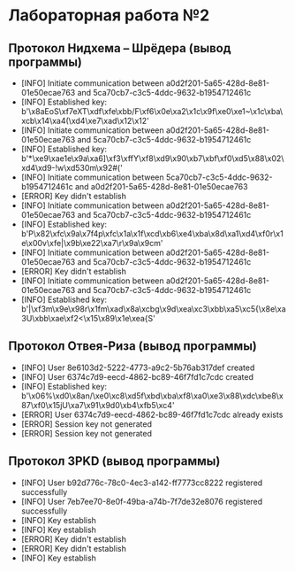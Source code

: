 # Лабораторная работа №2

## Протокол Нидхема – Шрёдера (вывод программы)
* [INFO] Initiate communication between a0d2f201-5a65-428d-8e81-01e50ecae763 and 5ca70cb7-c3c5-4ddc-9632-b1954712461c
* [INFO] Established key: b'\x8aEoS\xf7eXT\xdf\xfe\xbb/F\xf6\x0e\xa2\x1c\x9f\xe0\xe1~\x1c\xba\xcb\x14\xa4(\xd4\xe7\xad\x12\x12'
* [INFO] Initiate communication between a0d2f201-5a65-428d-8e81-01e50ecae763 and 5ca70cb7-c3c5-4ddc-9632-b1954712461c
* [INFO] Established key: b'*\xe9\xae1e\x9a\xa6]\xf3\xffY\xf8\xd9\x90\xb7\xbf\xf0\xd5\x88\x02\xd4\xd9-!w\xd530m\x92#('
* [INFO] Initiate communication between 5ca70cb7-c3c5-4ddc-9632-b1954712461c and a0d2f201-5a65-428d-8e81-01e50ecae763
* [ERROR] Key didn't establish
* [INFO] Initiate communication between a0d2f201-5a65-428d-8e81-01e50ecae763 and 5ca70cb7-c3c5-4ddc-9632-b1954712461c
* [INFO] Established key: b'P\x82\xfc\x9a\x7f4p\xfc\x1a\x1f\xcd\xb6\xe4\xba\x8d\xa1\xd4\xf0r\x1e\x00v\xfe|\x9b\xe22\xa7\r\x9a\x9cm'
* [INFO] Initiate communication between a0d2f201-5a65-428d-8e81-01e50ecae763 and 5ca70cb7-c3c5-4ddc-9632-b1954712461c
* [ERROR] Key didn't establish
* [INFO] Initiate communication between a0d2f201-5a65-428d-8e81-01e50ecae763 and 5ca70cb7-c3c5-4ddc-9632-b1954712461c
* [INFO] Established key: b'|\xf3m\x9e\x98r\x1fm\xad\x8a\xcbg\x9d\xea\xc3\xbb\xa5\xc5{\x8e\xa3U\xbb\xae\xf2<\x15\x89\x1e\xea{S'

## Протокол Отвея-Риза (вывод программы)
* [INFO] User 8e6103d2-5222-4773-a9c2-5b76ab317def created
* [INFO] User 6374c7d9-eecd-4862-bc89-46f7fd1c7cdc created
* [INFO] Established key: b'\x06%\xd0\x8an/\xe0\xc8\xd5f\xbd\xba\xf8\xa0\xe3\x88\xdc\xbe8\x87\xf0\x15jU\xa7\x91\x9d0\xb4\xfb5\xc4'
* [ERROR] User 6374c7d9-eecd-4862-bc89-46f7fd1c7cdc already exists
* [ERROR] Session key not generated
* [ERROR] Session key not generated

## Протокол 3PKD (вывод программы)
* [INFO] User b92d776c-78c0-4ec3-a142-ff7773cc8222 registered successfully
* [INFO] User 7eb7ee70-8e0f-49ba-a74b-7f7de32e8076 registered successfully
* [INFO] Key establish
* [INFO] Key establish
* [ERROR] Key didn't establish
* [ERROR] Key didn't establish
* [INFO] Key establish